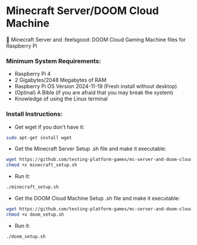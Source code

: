 # Minecraft Server/DOOM Cloud Machine
:black_square_button: Minecraft Server and :feelsgood: DOOM Cloud Gaming Machine files for Raspberry Pi
### Minimum System Requirements:
- Raspberry Pi 4
- 2 Gigabytes/2048 Megabytes of RAM
- Raspberry Pi OS Version 2024-11-19 (Fresh install without desktop)
- (Optinal) A Bible (if you are afraid that you may break the system)
- Knowledge of using the Linux terminal
### Install Instructions:
- Get wget if you don't have it:
```bash
sudo apt-get install wget
```
- Get the Minecraft Server Setup .sh file and make it executable:
```bash
wget https://github.com/testing-platform-games/mc-server-and-doom-cloud-machine-raspberry-pi/raw/refs/heads/main/minecraft_setup.sh
chmod +x minecraft_setup.sh
```
- Run it:
```bash
./minecraft_setup.sh
```
- Get the DOOM Cloud Machine Setup .sh file and make it executable:
```bash
wget https://github.com/testing-platform-games/mc-server-and-doom-cloud-machine-raspberry-pi/raw/refs/heads/main/doom_setup.sh
chmod +x doom_setup.sh
```
- Run it:
```bash
./doom_setup.sh
```
